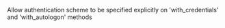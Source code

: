 Allow authentication scheme to be specified explicitly on 'with_credentials' and 'with_autologon' methods